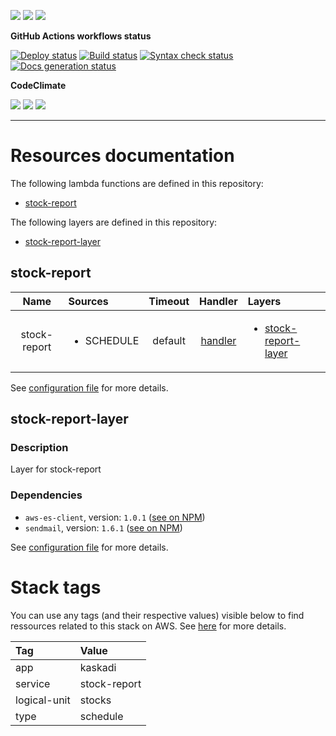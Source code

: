 ![](https://img.shields.io/github/package-json/v/kaskadi/stock-report)
![](https://img.shields.io/badge/code--style-standard-blue)
![](https://img.shields.io/github/license/kaskadi/stock-report?color=blue)

**GitHub Actions workflows status**

[![Deploy status](https://img.shields.io/github/workflow/status/kaskadi/stock-report/deploy?label=deployed&logo=Amazon%20AWS)](https://github.com/kaskadi/stock-report/actions?query=workflow%3Adeploy)
[![Build status](https://img.shields.io/github/workflow/status/kaskadi/stock-report/build?label=build&logo=mocha)](https://github.com/kaskadi/stock-report/actions?query=workflow%3Abuild)
[![Syntax check status](https://img.shields.io/github/workflow/status/kaskadi/stock-report/syntax-check?label=syntax-check&logo=serverless)](https://github.com/kaskadi/stock-report/actions?query=workflow%3Asyntax-check)
[![Docs generation status](https://img.shields.io/github/workflow/status/kaskadi/stock-report/generate-docs?label=docs&logo=read-the-docs)](https://github.com/kaskadi/stock-report/actions?query=workflow%3Agenerate-docs)

**CodeClimate**

[![](https://img.shields.io/codeclimate/maintainability/kaskadi/stock-report?label=maintainability&logo=Code%20Climate)](https://codeclimate.com/github/kaskadi/stock-report)
[![](https://img.shields.io/codeclimate/tech-debt/kaskadi/stock-report?label=technical%20debt&logo=Code%20Climate)](https://codeclimate.com/github/kaskadi/stock-report)
[![](https://img.shields.io/codeclimate/coverage/kaskadi/stock-report?label=test%20coverage&logo=Code%20Climate)](https://codeclimate.com/github/kaskadi/stock-report)

<!-- You can add badges inside of this section if you'd like -->

****

<!-- automatically generated documentation will be placed in here -->
# Resources documentation

The following lambda functions are defined in this repository:
- [stock-report](#stock-report)

The following layers are defined in this repository:
- [stock-report-layer](#stock-report-layer)

## stock-report <a name="stock-report"></a>

|     Name     | Sources                    | Timeout |            Handler           | Layers                                                      |
| :----------: | :------------------------- | :-----: | :--------------------------: | :---------------------------------------------------------- |
| stock-report | <ul><li>SCHEDULE</li></ul> | default | [handler](./stock-report.js) | <ul><li>[stock-report-layer](#stock-report-layer)</li></ul> |

See [configuration file](./serverless.yml) for more details.

## stock-report-layer <a name="stock-report-layer"></a>

### Description

Layer for stock-report

### Dependencies

- `aws-es-client`, version: `1.0.1` ([see on NPM](https://www.npmjs.com/package/aws-es-client))
- `sendmail`, version: `1.6.1` ([see on NPM](https://www.npmjs.com/package/sendmail))

See [configuration file](./serverless.yml) for more details.

# Stack tags

You can use any tags (and their respective values) visible below to find ressources related to this stack on AWS. See [here](https://docs.amazonaws.cn/en_us/AWSCloudFormation/latest/UserGuide/aws-properties-resource-tags.html) for more details.

| Tag          | Value        |
| :----------- | :----------- |
| app          | kaskadi      |
| service      | stock-report |
| logical-unit | stocks       |
| type         | schedule     |
<!-- automatically generated documentation will be placed in here -->

<!-- You can customize this template as you'd like! -->
